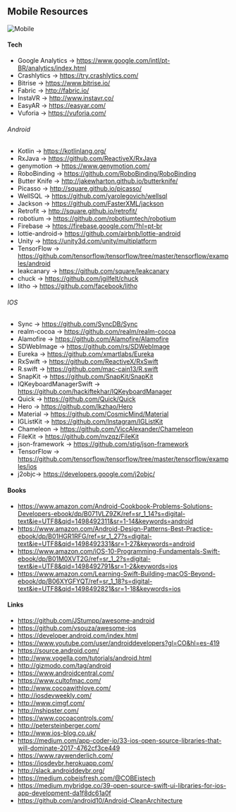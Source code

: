## Mobile Resources

![Mobile](http://d1vqbpto5tbbz0.cloudfront.net/blog/wp-content/uploads/2015/01/21180000/iOS-and-Android.jpg)

#### Tech

* Google Analytics -> https://www.google.com/intl/pt-BR/analytics/index.html
* Crashlytics -> https://try.crashlytics.com/
* Bitrise -> https://www.bitrise.io/
* Fabric -> http://fabric.io/
* InstaVR -> http://www.instavr.co/
* EasyAR -> https://easyar.com/
* Vuforia -> https://vuforia.com/

###### Android

* Kotlin -> https://kotlinlang.org/
* RxJava -> https://github.com/ReactiveX/RxJava
* genymotion -> https://www.genymotion.com/
* RoboBinding -> https://github.com/RoboBinding/RoboBinding
* Butter Knife -> http://jakewharton.github.io/butterknife/
* Picasso -> http://square.github.io/picasso/
* WellSQL -> https://github.com/yarolegovich/wellsql
* Jackson -> https://github.com/FasterXML/jackson
* Retrofit -> http://square.github.io/retrofit/
* robotium -> https://github.com/robotiumtech/robotium
* Firebase -> https://firebase.google.com/?hl=pt-br
* lottie-android-> https://github.com/airbnb/lottie-android
* Unity -> https://unity3d.com/unity/multiplatform
* TensorFlow -> https://github.com/tensorflow/tensorflow/tree/master/tensorflow/examples/android
* leakcanary -> https://github.com/square/leakcanary
* chuck -> https://github.com/jgilfelt/chuck
* litho -> https://github.com/facebook/litho

###### IOS

* Sync -> https://github.com/SyncDB/Sync
* realm-cocoa -> https://github.com/realm/realm-cocoa
* Alamofire -> https://github.com/Alamofire/Alamofire
* SDWebImage -> https://github.com/rs/SDWebImage
* Eureka -> https://github.com/xmartlabs/Eureka
* RxSwift -> https://github.com/ReactiveX/RxSwift
* R.swift -> https://github.com/mac-cain13/R.swift
* SnapKit -> https://github.com/SnapKit/SnapKit
* IQKeyboardManagerSwift -> https://github.com/hackiftekhar/IQKeyboardManager
* Quick -> https://github.com/Quick/Quick
* Hero -> https://github.com/lkzhao/Hero
* Material -> https://github.com/CosmicMind/Material
* IGListKit -> https://github.com/Instagram/IGListKit
* Chameleon -> https://github.com/ViccAlexander/Chameleon
* FileKit -> https://github.com/nvzqz/FileKit
* json-framework -> https://github.com/stig/json-framework
* TensorFlow -> https://github.com/tensorflow/tensorflow/tree/master/tensorflow/examples/ios
* j2objc-> https://developers.google.com/j2objc/

#### Books

* https://www.amazon.com/Android-Cookbook-Problems-Solutions-Developers-ebook/dp/B071VLZ9ZK/ref=sr_1_14?s=digital-text&ie=UTF8&qid=1498492311&sr=1-14&keywords=android
* https://www.amazon.com/Android-Design-Patterns-Best-Practice-ebook/dp/B01HGR1RFG/ref=sr_1_27?s=digital-text&ie=UTF8&qid=1498492331&sr=1-27&keywords=android
* https://www.amazon.com/iOS-10-Programming-Fundamentals-Swift-ebook/dp/B01M0XVT2G/ref=sr_1_2?s=digital-text&ie=UTF8&qid=1498492791&sr=1-2&keywords=ios
* https://www.amazon.com/Learning-Swift-Building-macOS-Beyond-ebook/dp/B06XYGFYQT/ref=sr_1_18?s=digital-text&ie=UTF8&qid=1498492821&sr=1-18&keywords=ios

#### Links

* https://github.com/JStumpp/awesome-android
* https://github.com/vsouza/awesome-ios
* https://developer.android.com/index.html
* https://www.youtube.com/user/androiddevelopers?gl=CO&hl=es-419
* https://source.android.com/
* http://www.vogella.com/tutorials/android.html
* http://gizmodo.com/tag/android
* https://www.androidcentral.com/
* https://www.cultofmac.com/
* http://www.cocoawithlove.com/
* http://iosdevweekly.com/
* http://www.cimgf.com/
* http://nshipster.com/
* https://www.cocoacontrols.com/
* http://petersteinberger.com/
* http://www.ios-blog.co.uk/
* https://medium.com/app-coder-io/33-ios-open-source-libraries-that-will-dominate-2017-4762cf3ce449
* https://www.raywenderlich.com/
* https://iosdevbr.herokuapp.com/
* http://slack.androiddevbr.org/
* https://medium.cobeisfresh.com/@COBEistech
* https://medium.mybridge.co/39-open-source-swift-ui-libraries-for-ios-app-development-da1f8dc61a0f
* https://github.com/android10/Android-CleanArchitecture
